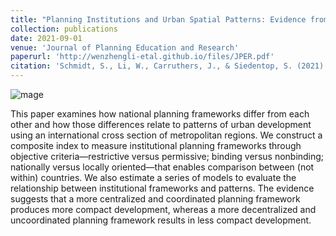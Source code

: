 ```yaml
---
title: "Planning Institutions and Urban Spatial Patterns: Evidence from a Cross-National Analysis"
collection: publications
date: 2021-09-01
venue: 'Journal of Planning Education and Research'
paperurl: 'http://wenzhengli-etal.github.io/files/JPER.pdf'
citation: 'Schmidt, S., Li, W., Carruthers, J., & Siedentop, S. (2021). Planning institutions and urban spatial patterns: Evidence from a cross-national analysis. Journal of Planning Education and Research, 0739456X211044203.'
---
```


![mage](files/Users/jzhang/Desktop/Isolated.png)

This paper examines how national planning frameworks differ from each other and how those differences relate to patterns of urban development using an international cross section of metropolitan regions. We construct a composite index to measure institutional planning frameworks through objective criteria—restrictive versus permissive; binding versus nonbinding; nationally versus locally oriented—that enables comparison between (not within) countries. We also estimate a series of models to evaluate the relationship between institutional frameworks and patterns. The evidence suggests that a more centralized and coordinated planning framework produces more compact development, whereas a more decentralized and uncoordinated planning framework results in less compact development.
